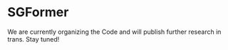 # SGFormer
We are currently organizing the Code and will publish further research in trans. Stay tuned!

